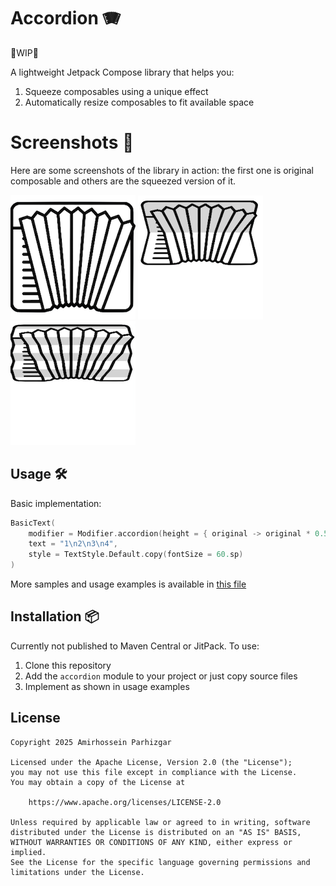 # Accordion 🪗

🚧WIP🚧

A lightweight Jetpack Compose library that helps you:

1. Squeeze composables using a unique effect
2. Automatically resize composables to fit available space

# Screenshots 👀

Here are some screenshots of the library in action:
the first one is original composable and others are the squeezed version of it.

![Logo](images/logo.png) ![Folded](images/logo-folded.png) ![Folded More](images/logo-folded-more.png)

## Usage 🛠️

Basic implementation:

```kotlin
BasicText(
    modifier = Modifier.accordion(height = { original -> original * 0.5f }),
    text = "1\n2\n3\n4",
    style = TextStyle.Default.copy(fontSize = 60.sp)
)
```

More samples and usage examples is available
in [this file](sample/src/main/kotlin/io/amirhparhizgar/accordion/sample/Previews.kt)

## Installation 📦

Currently not published to Maven Central or JitPack. To use:

1. Clone this repository
2. Add the `accordion` module to your project or just copy source files
3. Implement as shown in usage examples

## License

```
Copyright 2025 Amirhossein Parhizgar
 
Licensed under the Apache License, Version 2.0 (the "License");
you may not use this file except in compliance with the License.
You may obtain a copy of the License at

    https://www.apache.org/licenses/LICENSE-2.0

Unless required by applicable law or agreed to in writing, software
distributed under the License is distributed on an "AS IS" BASIS,
WITHOUT WARRANTIES OR CONDITIONS OF ANY KIND, either express or implied.
See the License for the specific language governing permissions and
limitations under the License.
```